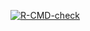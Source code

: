 <!-- badges: start -->
[![R-CMD-check](https://github.com/muhis097/Lab6/actions/workflows/R-CMD-check.yaml/badge.svg)](https://github.com/muhis097/Lab6/actions/workflows/R-CMD-check.yaml)
<!-- badges: end -->
